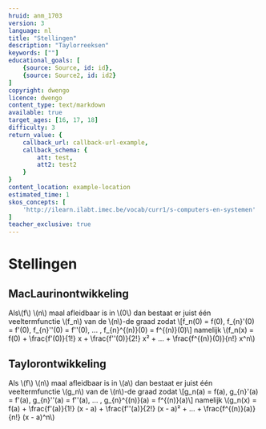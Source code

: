 ```yaml
---
hruid: anm_1703
version: 3
language: nl
title: "Stellingen"
description: "Taylorreeksen"
keywords: [""]
educational_goals: [
    {source: Source, id: id}, 
    {source: Source2, id: id2}
]
copyright: dwengo
licence: dwengo
content_type: text/markdown
available: true
target_ages: [16, 17, 18]
difficulty: 3
return_value: {
    callback_url: callback-url-example,
    callback_schema: {
        att: test,
        att2: test2
    }
}
content_location: example-location
estimated_time: 1
skos_concepts: [
    'http://ilearn.ilabt.imec.be/vocab/curr1/s-computers-en-systemen'
]
teacher_exclusive: true
---
```

# Stellingen

## MacLaurinontwikkeling

Als\\(f\\) \\(n\\) maal afleidbaar is in \\(0\\) dan bestaat er juist één veeltermfunctie \\(f_n\\) van de \\(n\\)-de graad zodat 
\\[f_n(0) = f(0), f_{n}'(0) = f'(0), f_{n}''(0) = f''(0), ... , f_{n}^{(n)}(0) = f^{(n)}(0)\\]
namelijk
\\(f_n(x) = f(0)  + \frac{f'(0)}{1!} x +  \frac{f''(0)}{2!} x² + ... + \frac{f^{(n)}(0)}{n!} x^n\\)

## Taylorontwikkeling

Als \\(f\\) \\(n\\) maal afleidbaar is in \\(a\\) dan bestaat er juist één veeltermfunctie \\(g_n\\) van de \\(n\\)-de graad zodat 
\\[g_n(a) = f(a), g_{n}'(a) = f'(a), g_{n}''(a) = f''(a), ... , g_{n}^{(n)}(a) = f^{(n)}(a)\\]
namelijk
\\(g_n(x) = f(a)  + \frac{f'(a)}{1!} (x - a) +  \frac{f''(a)}{2!} (x - a)² + ... + \frac{f^{(n)}(a)}{n!} (x - a)^n\\)
